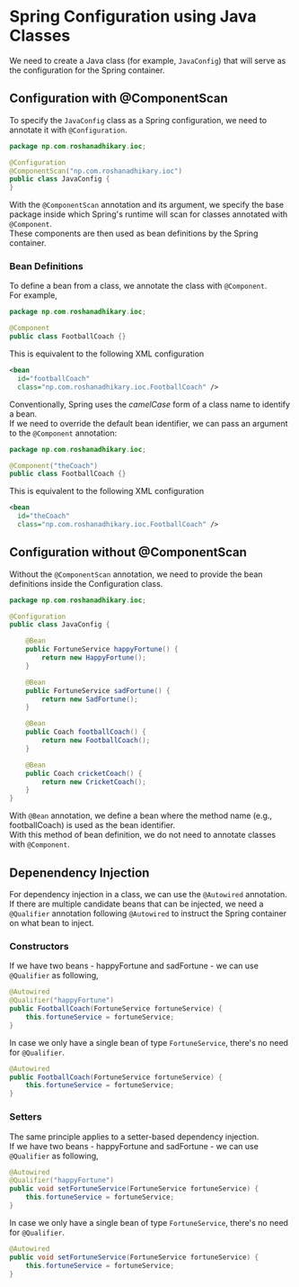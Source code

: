 # Spring Configuration using Java Classes
We need to create a Java class (for example, `JavaConfig`) that will serve as the configuration for the Spring container.

## Configuration with @ComponentScan
To specify the `JavaConfig` class as a Spring configuration, we need to annotate it with `@Configuration`.
```java
package np.com.roshanadhikary.ioc;

@Configuration
@ComponentScan("np.com.roshanadhikary.ioc")
public class JavaConfig {
}
```
With the `@ComponentScan` annotation and its argument, we specify the base package inside which Spring's runtime will scan for classes annotated with `@Component`.<br>
These components are then used as bean definitions by the Spring container.

### Bean Definitions
To define a bean from a class, we annotate the class with `@Component`.<br>
For example,
```java
package np.com.roshanadhikary.ioc;

@Component
public class FootballCoach {}
```

This is equivalent to the following XML configuration
```xml
<bean
  id="footballCoach"
  class="np.com.roshanadhikary.ioc.FootballCoach" />
```

Conventionally, Spring uses the *camelCase* form of a class name to identify a bean.<br>
If we need to override the default bean identifier, we can pass an argument to the `@Component` annotation:
```java
package np.com.roshanadhikary.ioc;

@Component("theCoach")
public class FootballCoach {}
```

This is equivalent to the following XML configuration
```xml
<bean
  id="theCoach"
  class="np.com.roshanadhikary.ioc.FootballCoach" />
```

## Configuration without @ComponentScan
Without the `@ComponentScan` annotation, we need to provide the bean definitions inside the Configuration class.
```java
package np.com.roshanadhikary.ioc;

@Configuration
public class JavaConfig {

	@Bean
	public FortuneService happyFortune() {
		return new HappyFortune();
	}

	@Bean
	public FortuneService sadFortune() {
		return new SadFortune();
	}

	@Bean
	public Coach footballCoach() {
		return new FootballCoach();
	}

	@Bean
	public Coach cricketCoach() {
		return new CricketCoach();
	}
}

```

With `@Bean` annotation, we define a bean where the method name (e.g., footballCoach) is used as the bean identifier.<br>
With this method of bean definition, we do not need to annotate classes with `@Component`.

## Depenendency Injection
For dependency injection in a class, we can use the `@Autowired` annotation.<br>
If there are multiple candidate beans that can be injected, we need a `@Qualifier` annotation following `@Autowired` to instruct the Spring container on what bean to inject.

### Constructors
If we have two beans - happyFortune and sadFortune - we can use `@Qualifier` as following,
```java
@Autowired
@Qualifier("happyFortune")
public FootballCoach(FortuneService fortuneService) {
	this.fortuneService = fortuneService;
}
```

In case we only have a single bean of type `FortuneService`, there's no need for `@Qualifier`.
```java
@Autowired
public FootballCoach(FortuneService fortuneService) {
	this.fortuneService = fortuneService;
}
```

### Setters
The same principle applies to a setter-based dependency injection.<br>
If we have two beans - happyFortune and sadFortune - we can use `@Qualifier` as following,
```java
@Autowired
@Qualifier("happyFortune")
public void setFortuneService(FortuneService fortuneService) {
	this.fortuneService = fortuneService;
}
```

In case we only have a single bean of type `FortuneService`, there's no need for `@Qualifier`.
```java
@Autowired
public void setFortuneService(FortuneService fortuneService) {
	this.fortuneService = fortuneService;
}
```
